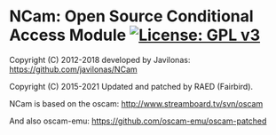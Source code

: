 NCam: Open Source Conditional Access Module [![License: GPL v3](https://img.shields.io/badge/License-GPLv3-blue.svg)](https://www.gnu.org/licenses/gpl-3.0)
===========================================

Copyright (C) 2012-2018 developed by Javilonas: https://github.com/javilonas/NCam

Copyright (C) 2015-2021 Updated and patched by RAED (Fairbird).

NCam is based on the oscam: http://www.streamboard.tv/svn/oscam

And also oscam-emu: https://github.com/oscam-emu/oscam-patched
